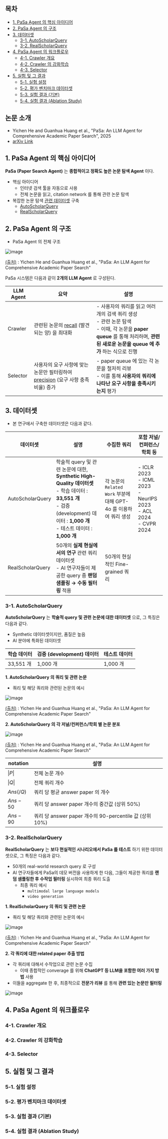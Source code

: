 
## 목차

* [1. PaSa Agent 의 핵심 아이디어](#1-pasa-agent-의-핵심-아이디어)
* [2. PaSa Agent 의 구조](#2-pasa-agent-의-구조)
* [3. 데이터셋](#3-데이터셋)
  * [3-1. AutoScholarQuery](#3-1-autoscholarquery)
  * [3-2. RealScholarQuery](#3-2-realscholarquery)
* [4. PaSa Agent 의 워크플로우](#4-pasa-agent-의-워크플로우)
  * [4-1. Crawler 개요](#4-1-crawler-개요)
  * [4-2. Crawler 의 강화학습](#4-2-crawler-의-강화학습)
  * [4-3. Selector](#4-3-selector)
* [5. 실험 및 그 결과](#5-실험-및-그-결과)
  * [5-1. 실험 설정](#5-1-실험-설정)
  * [5-2. 평가 벤치마크 데이터셋](#5-2-평가-벤치마크-데이터셋)
  * [5-3. 실험 결과 (기본)](#5-3-실험-결과-기본)
  * [5-4. 실험 결과 (Ablation Study)](#5-4-실험-결과-ablation-study)

## 논문 소개

* Yichen He and Guanhua Huang et al., "PaSa: An LLM Agent for Comprehensive Academic Paper Search", 2025
* [arXiv Link](https://arxiv.org/pdf/2501.10120)

## 1. PaSa Agent 의 핵심 아이디어

**PaSa (Paper Search Agent)** 는 **종합적이고 정확도 높은 논문 탐색 Agent** 이다.

* 핵심 아이디어
  * 인터넷 검색 툴을 자동으로 사용
  * 전체 논문을 읽고, citation network 를 통해 관련 논문 탐색
* 복잡한 논문 탐색 [관련 데이터셋](#3-데이터셋) 구축
  * [AutoScholarQuery](#3-1-autoscholarquery)
  * [RealScholarQuery](#3-2-realscholarquery)

## 2. PaSa Agent 의 구조

* PaSa Agent 의 전체 구조

![image](../images/PaSa_1.PNG)

[(출처)](https://arxiv.org/pdf/2501.10120) : Yichen He and Guanhua Huang et al., "PaSa: An LLM Agent for Comprehensive Academic Paper Search"

PaSa 시스템은 다음과 같이 **2개의 LLM Agent** 로 구성된다.

| LLM Agent | 요약                                                                                                                                                    | 설명                                                                                                                        |
|-----------|-------------------------------------------------------------------------------------------------------------------------------------------------------|---------------------------------------------------------------------------------------------------------------------------|
| Crawler   | 관련된 논문의 [recall](../../AI%20Basics/Data%20Science%20Basics/데이터_사이언스_기초_Metrics.md#1-2-accuracy-recall-precision) (발견되는 양) 을 최대화                       | - 사용자의 쿼리를 읽고 여러 개의 검색 쿼리 생성<br>- 관련 논문 탐색<br>- 이때, 각 논문을 **paper queue** 를 통해 처리하며, **관련된 새로운 논문을 queue 에 추가** 하는 식으로 진행 |
| Selector  | 사용자의 요구 사항에 맞는 논문만 필터링하여 [precision](../../AI%20Basics/Data%20Science%20Basics/데이터_사이언스_기초_Metrics.md#1-2-accuracy-recall-precision) (요구 사항 충족 비율) 증가 | - paper queue 에 있는 각 논문을 철저히 리뷰<br>- 이를 통해 **사용자의 쿼리에 나타난 요구 사항을 충족시키는지** 평가                                              |

## 3. 데이터셋

* 본 연구에서 구축한 데이터셋은 다음과 같다.

| 데이터셋             | 설명                                                                                                                                                   | 수집한 쿼리                                              | 포함 저널/컨퍼런스/학회 등                                                           |
|------------------|------------------------------------------------------------------------------------------------------------------------------------------------------|-----------------------------------------------------|---------------------------------------------------------------------------|
| AutoScholarQuery | 학술적 query 및 관련 논문에 대한, **Synthetic High-Quality 데이터셋**<br>- 학습 데이터 : **33,551 개**<br>- 검증 (development) 데이터 : **1,000 개**<br>- 테스트 데이터 : **1,000 개** | 각 논문의 ```Related Work``` 부분에 대해 GPT-4o 를 이용하여 쿼리 생성 | - ICLR 2023<br>- ICML 2023<br>- NeurIPS 2023<br>- ACL 2024<br>- CVPR 2024 |
| RealScholarQuery | 50개의 **실제 현실에서의 연구** 관련 쿼리 데이터셋<br>- AI 연구자들이 제공한 query 중 **랜덤 샘플링 → 수동 필터링** 적용                                                                     | 50개의 현실적인 Fine-grained 쿼리                           |                                                                           |

### 3-1. AutoScholarQuery

**AutoScholarQuery** 는 **학술적 query 및 관련 논문에 대한 데이터셋** 으로, 그 특징은 다음과 같다.

* Synthetic 데이터셋이지만, 품질은 높음
* AI 분야에 특화된 데이터셋

| 학습 데이터   | 검증 (development) 데이터 | 테스트 데이터 |
|----------|----------------------|---------|
| 33,551 개 | 1,000 개              | 1,000 개 |

**1. AutoScholarQuery 의 쿼리 및 관련 논문**

* 쿼리 및 해당 쿼리와 관련된 논문의 예시

![image](../images/PaSa_2.PNG)

[(출처)](https://arxiv.org/pdf/2501.10120) : Yichen He and Guanhua Huang et al., "PaSa: An LLM Agent for Comprehensive Academic Paper Search"

**2. AutoScholarQuery 의 각 저널/컨퍼런스/학회 별 논문 분포**

![image](../images/PaSa_3.PNG)

[(출처)](https://arxiv.org/pdf/2501.10120) : Yichen He and Guanhua Huang et al., "PaSa: An LLM Agent for Comprehensive Academic Paper Search"

| notation        | 설명                                             |
|-----------------|------------------------------------------------|
| $\vert P \vert$ | 전체 논문 개수                                       |
| $\vert Q \vert$ | 전체 쿼리 개수                                       |
| $Ans(/Q)$       | 쿼리 당 평균 answer paper 의 개수                      |
| $Ans-50$        | 쿼리 당 answer paper 개수의 중간값 (상위 50%)             |
| $Ans-90$        | 쿼리 당 answer paper 개수의 90-percentile 값 (상위 10%) |

### 3-2. RealScholarQuery

**RealScholarQuery** 는 **보다 현실적인 시나리오에서 PaSa 를 테스트** 하기 위한 데이터셋으로, 그 특징은 다음과 같다.

* 50개의 real-world research query 로 구성
* AI 연구자들에게 PaSa의 데모 버전을 사용하게 한 다음, 그들이 제공한 쿼리를 **랜덤 샘플링한 후 수작업 필터링** 실시하여 최종 쿼리 도출
  * 최종 쿼리 예시
    * ```multimodal large language models```
    * ```video generation```

**1. RealScholarQuery 의 쿼리 및 관련 논문**

* 쿼리 및 해당 쿼리와 관련된 논문의 예시

![image](../images/PaSa_4.PNG)

[(출처)](https://arxiv.org/pdf/2501.10120) : Yichen He and Guanhua Huang et al., "PaSa: An LLM Agent for Comprehensive Academic Paper Search"

**2. 각 쿼리에 대한 related paper 추출 방법**

* 각 쿼리에 대해서 수작업으로 관련 논문 수집
  * 이때 종합적인 converage 를 위해 **ChatGPT 등 LLM을 포함한 여러 가지 방법** 사용
* 이들을 aggregate 한 후, 최종적으로 **전문가 리뷰** 를 통해 **관련 있는 논문만 필터링**

![image](../images/PaSa_5.PNG)

## 4. PaSa Agent 의 워크플로우

### 4-1. Crawler 개요

### 4-2. Crawler 의 강화학습

### 4-3. Selector

## 5. 실험 및 그 결과

### 5-1. 실험 설정

### 5-2. 평가 벤치마크 데이터셋

### 5-3. 실험 결과 (기본)

### 5-4. 실험 결과 (Ablation Study)
